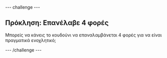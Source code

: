 --- challenge ---

## Πρόκληση: Επανέλαβε 4 φορές

Μπορείς να κάνεις το κουδούνι να επαναλαμβάνεται 4 φορές για να είναι πραγματικά ενοχλητικό;

--- /challenge ---